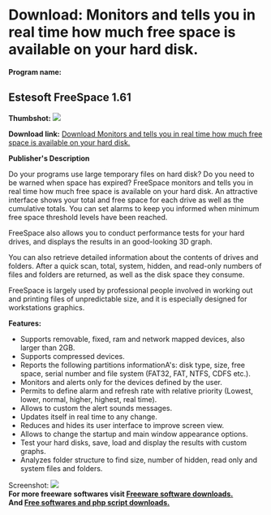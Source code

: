 # Download: Monitors and tells you in real time how much free space is available on your hard disk.

**Program name:**

## Estesoft FreeSpace 1.61

  
**Thumbshot:** ![](http://www.freewarefiles.com/screenshot/estesoftfreespace_md.gif)   
  
**Download link:** [Download Monitors and tells you in real time how much free space is available on your hard disk.](http://freesoftwares.boysofts.com/Estesoft-FreeSpace_program_23552.html)  
  


**Publisher's Description**  
  


Do your programs use large temporary files on hard disk? Do you need to be warned when space has expired? FreeSpace monitors and tells you in real time how much free space is available on your hard disk. An attractive interface shows your total and free space for each drive as well as the cumulative totals. You can set alarms to keep you informed when minimum free space threshold levels have been reached. 

FreeSpace also allows you to conduct performance tests for your hard drives, and displays the results in an good-looking 3D graph.

You can also retrieve detailed information about the contents of drives and folders. After a quick scan, total, system, hidden, and read-only numbers of files and folders are returned, as well as the disk space they consume.

FreeSpace is largely used by professional people involved in working out and printing files of unpredictable size, and it is especially designed for workstations graphics.

**Features:**

  * Supports removable, fixed, ram and network mapped devices, also larger than 2GB. 
  * Supports compressed devices. 
  * Reports the following partitions informationA's: disk type, size, free space, serial number and file system (FAT32, FAT, NTFS, CDFS etc.). 
  * Monitors and alerts only for the devices defined by the user. 
  * Permits to define alarm and refresh rate with relative priority (Lowest, lower, normal, higher, highest, real time). 
  * Allows to custom the alert sounds messages. 
  * Updates itself in real time to any change. 
  * Reduces and hides its user interface to improve screen view. 
  * Allows to change the startup and main window appearance options. 
  * Test your hard disks, save, load and display the results with custom graphs. 
  * Analyzes folder structure to find size, number of hidden, read only and system files and folders. 

  
  
Screenshot: ![](http://www.freewarefiles.com/screenshot/estesoftfreespace.gif)   
**For more freeware softwares visit [Freeware software downloads.](http://freesoftwares.boysofts.com/)**   
**And [Free softwares and php script downloads.](http://www.boysofts.com/)**
